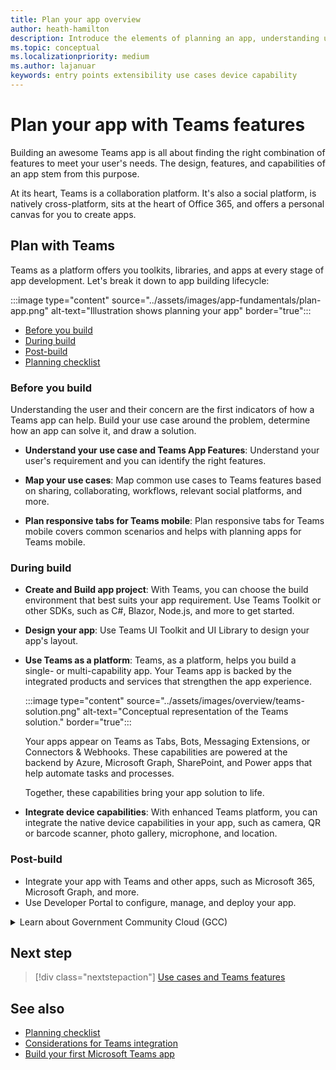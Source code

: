 ```yaml
---
title: Plan your app overview
author: heath-hamilton
description: Introduce the elements of planning an app, understanding use cases, app capabilities, and other Teams features.
ms.topic: conceptual
ms.localizationpriority: medium
ms.author: lajanuar
keywords: entry points extensibility use cases device capability
---
```


# Plan your app with Teams features

Building an awesome Teams app is all about finding the right combination of features to meet your user's needs. The design, features, and capabilities of an app stem from this purpose.

At its heart, Teams is a collaboration platform. It's also a social platform, is natively cross-platform, sits at the heart of Office 365, and offers a personal canvas for you to create apps.

## Plan with Teams

Teams as a platform offers you toolkits, libraries, and apps at every stage of app development. Let's break it down to app building lifecycle:

:::image type="content" source="../assets/images/app-fundamentals/plan-app.png" alt-text="Illustration shows planning your app" border="true":::

- [Before you build](#before-you-build)
- [During build](#during-build)
- [Post-build](#post-build)
- [Planning checklist](../concepts/design/planning-checklist.md)

### Before you build

Understanding the user and their concern are the first indicators of how a Teams app can help. Build your use case around the problem, determine how an app can solve it, and draw a solution.

- **Understand your use case and Teams App Features**: Understand your user's requirement and you can identify the right features.

- **Map your use cases**: Map common use cases to Teams features based on sharing, collaborating, workflows, relevant social platforms, and more.

- **Plan responsive tabs for Teams mobile**: Plan responsive tabs for Teams mobile covers common scenarios and helps with planning apps for Teams mobile.

### During build

- **Create and Build app project**: With Teams, you can choose the build environment that best suits your app requirement. Use Teams Toolkit or other SDKs, such as C#, Blazor, Node.js, and more to get started.

- **Design your app**: Use Teams UI Toolkit and UI Library to design your app's layout.

- **Use Teams as a platform**: Teams, as a platform, helps you build a single- or multi-capability app. Your Teams app is backed by the integrated products and services that strengthen the app experience.

    :::image type="content" source="../assets/images/overview/teams-solution.png" alt-text="Conceptual representation of the Teams solution." border="true":::

    Your apps appear on Teams as Tabs, Bots, Messaging Extensions, or Connectors & Webhooks. These capabilities are powered at the backend by Azure, Microsoft Graph, SharePoint, and Power apps that help automate tasks and processes.

    Together, these capabilities bring your app solution to life.

- **Integrate device capabilities**: With enhanced Teams platform, you can integrate the native device capabilities in your app, such as camera, QR or barcode scanner, photo gallery, microphone, and location.

### Post-build

- Integrate your app with Teams and other apps, such as Microsoft 365, Microsoft Graph, and more.
- Use Developer Portal to configure, manage, and deploy your app.

<details>
<summary>Learn about Government Community Cloud (GCC)</summary>

Government Community Cloud is a government focused copy of the commercial environment. Department of Defense (DOD) and Federal contractors must meet the stringent cybersecurity and compliance requirements. For this purpose, GCC-High was created to meet the needs of DOD and Federal contractors. GCC-High is a copy of the DOD cloud but exists in its own sovereign environment. The DOD cloud is built for the Department of Defense only.

The following table includes Teams features and availability for GCC, GCC-High, and DOD:

| Features   | GCC | GCC-High | DOD |
|-------------|---------|---|---|
| Teams owned apps as in internally developed apps | ✔️ App is enabled if it has GCC. | ✔️ App is enabled if it has GCC-High. | ✔️ App is enabled if it has DOD. |
| Microsoft apps | ✔️ Microsoft apps compliant with GCC | ✔️ Microsoft apps compliant with GCC-High | ✔️ Microsoft apps compliant with DOD |
| 3p or third-party apps | ✔️ Third-party apps are available. Disabled by default and tenant admin use their own discretion to enable it. | ❌ | ❌ |
| Bots | ✔️ | ❌ | ❌ |
| Custom or Lob tab apps |  ✔️ | ✔️ | ✔️ |
| Sideloading apps | ✔️ | ❌ | ❌ |
| Custom or Lob bots | ✔️ | ❌ | ❌ |
| Custom messaging extensions | ❌ | ❌ | ❌ |
| Custom connectors | ❌ | ❌ | ❌ |

The following list helps to identify the availability of GCC, GCC-High, and DOD for the features:

- For third-party apps, see [web apps](../samples/integrating-web-apps.md) and [meeting app extensibility](../apps-in-teams-meetings/meeting-app-extensibility.md).
- For bots, see [build your first conversational bot for Teams](../get-started/first-app-bot.md), [designing your Teams bot](../bots/design/bots.md), [add bots to Microsoft Teams apps](../resources/bot-v3/bots-overview.md), and [bots in Teams](../bots/what-are-bots.md).
- For sideloading apps, see [enable your Teams app to be customized](../concepts/design/enable-app-customization.md), [distribute your Microsoft Teams app](../concepts/deploy-and-publish/apps-publish-overview.md), and [Upload your app in Teams](../concepts/deploy-and-publish/apps-upload.md).
- For custom connectors, see [create Office 365 connectors for Teams](../webhooks-and-connectors/how-to/connectors-creating.md).

</details>

## Next step

> [!div class="nextstepaction"]
> [Use cases and Teams features](design/understand-use-cases.md)

## See also

- [Planning checklist](../concepts/design/planning-checklist.md)
- [Considerations for Teams integration](../samples/integrating-web-apps.md)
- [Build your first Microsoft Teams app](../build-your-first-app/build-first-app-overview.md)
